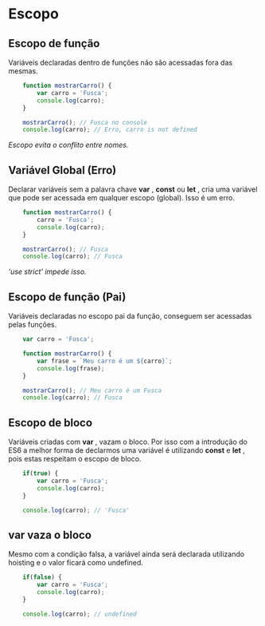 # Escopo

## Escopo de função

Variáveis declaradas dentro de funções não são acessadas fora
das mesmas.

```js
    function mostrarCarro() {
        var carro = 'Fusca';
        console.log(carro);
    }

    mostrarCarro(); // Fusca no console
    console.log(carro); // Erro, carro is not defined
```

*Escopo evita o conflito entre*
*nomes.*

## Variável Global (Erro)

Declarar variáveis sem a palavra chave **var** , **const** ou **let** , cria
uma variável que pode ser acessada em qualquer escopo (global).
Isso é um erro.

```js
    function mostrarCarro() {
        carro = 'Fusca';
        console.log(carro);
    }

    mostrarCarro(); // Fusca
    console.log(carro); // Fusca
```

*'use strict' impede isso.*

## Escopo de função (Pai)

Variáveis declaradas no escopo pai da função, conseguem ser
acessadas pelas funções.

```js
    var carro = 'Fusca';

    function mostrarCarro() {
        var frase = `Meu carro é um ${carro}`;
        console.log(frase);
    }

    mostrarCarro(); // Meu carro é um Fusca
    console.log(carro); // Fusca
```

## Escopo de bloco

Variáveis criadas com **var** , vazam o bloco. Por isso com a
introdução do ES6 a melhor forma de declarmos uma variável é
utilizando **const** e **let** , pois estas respeitam o escopo de bloco.

```js
    if(true) {
        var carro = 'Fusca';
        console.log(carro);
    }

    console.log(carro); // 'Fusca'
```

## var vaza o bloco

Mesmo com a condição falsa, a variável ainda será declarada
utilizando hoisting e o valor ficará como undefined.

```js
    if(false) {
        var carro = 'Fusca';
        console.log(carro);
    }

    console.log(carro); // undefined
```
